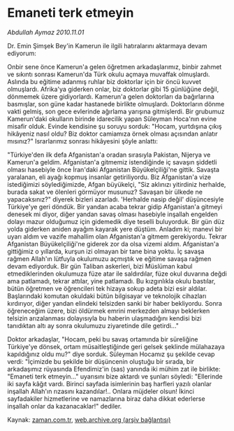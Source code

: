 # Emaneti terk etmeyin

*Abdullah Aymaz 2010.11.01*

<td class="news-spot">
<p>Dr. Emin Şimşek Bey'in Kamerun ile ilgili hatıralarını aktarmaya devam ediyorum:</p>
<p><p>Onbir sene önce Kamerun'a gelen öğretmen arkadaşlarımız, binbir zahmet ve sıkıntı sonrası Kamerun'da Türk okulu açmaya muvaffak olmuşlardı. Aslında bu eğitime adanmış ruhlar biz doktorlar için bir öncü kuvvet olmuşlardı. Afrika'ya giderken onlar, biz doktorlar gibi 15 günlüğüne değil, dönmemek üzere gidiyorlardı. Kamerun'a gelen doktorları da bağırlarına basmışlar, son güne kadar hastanede birlikte olmuşlardı. Doktorların dönme vakti gelmiş, son gece evlerinde ağırlama yarışına gitmişlerdi. Bir grubumuz Kamerun'daki okulların birinde idarecilik yapan Süleyman Hoca'nın evine misafir olduk. Evinde kendisine şu soruyu sorduk: "Hocam, yurtdışına çıkış hikâyeniz nasıl oldu? Biz doktor camiamıza örnek olması açısından anlatır mısınız?" Israrlarımız sonrası hikâyesini şöyle anlattı:
<p>"Türkiye'den ilk defa Afganistan'a oradan sırasıyla Pakistan, Nijerya ve Kamerun'a geldim. Afganistan'a gitmemiz istendiğinde iç savaşın şiddetli olması hasebiyle önce İran'daki Afganistan Büyükelçiliği'ne gittik. Savaşta yaralanan, eli ayağı kopmuş insanlar getiriliyordu. Biz Afganistan'a vize istediğimizi söylediğimizde, Afgan büyükelçi, "Siz aklınızı yitirdiniz herhalde, burada sakat ve ölenleri görmüyor musunuz? Savaşan bir ülkede ne yapacaksınız?" diyerek bizleri azarladı. 'Herhalde nasip değil' düşüncesiyle Türkiye'ye geri döndük. Bir yandan acaba tekrar gidip Afganistan'a gitmeyi denesek mi diyor, diğer yandan savaş olması hasebiyle inşallah engelden dolayı mazur olduğumuz için gidemedik diye teselli buluyorduk. Bir gün düz yolda giderken aniden ayağım kayarak yere düştüm. Anladım ki; manevi bir uyarı aldım ve vazife mahallim olan Afganistan'a gitmem gerekiyordu. Tekrar Afganistan Büyükelçiliği'ne giderek zor da olsa vizemi aldım. Afganistan'a gittiğimiz o yıllarda, kurşun izi olmayan bir tane bina yoktu. İç savaşa rağmen Allah'ın lütfuyla okulumuzu açmıştık ve eğitime savaşa rağmen devam ediyorduk. Bir gün Taliban askerleri, bizi Müslüman kabul etmediklerinden okulumuza füze atar ile saldırdılar, füze okul duvarına değdi ama patlamadı, tekrar attılar, yine patlamadı. Bu kızgınlıkla okulu bastılar, bütün öğretmen ve öğrencileri tek hizaya sokup adeta bizi esir aldılar. Başlarındaki komutan okuldaki bütün bilgisayar ve teknolojik cihazları kırdırıyor, diğer yandan elindeki telsizden sanki bir haber bekliyordu. Sonra öğreneceğim üzere, bizi öldürmek emrini merkezden almayı beklerken telsizin arızalanması dolayısıyla bu haberin ulaşmadığını kendisi bizi tanıdıktan altı ay sonra okulumuzu ziyaretinde dile getirdi..."
<p>Doktor arkadaşlar, "Hocam, peki bu savaş ortamında bir süreliğine Türkiye'ye dönsek, ortam müsaitleştiğinde geri gelsek şeklinde mülahazaya kapıldığınız oldu mu?" diye sorduk. Süleyman Hocamız şu şekilde cevap verdi: "İçimizde bu şekilde bir düşüncenin oluştuğu bir sırada, bir arkadaşımız rüyasında Efendimiz'in (sas) yanında iki mühim zat ile birlikte: "Emaneti terk etmeyin..." uyarısını bize aktardı ve şunları söyledi: "Ellerinde iki sayfa kâğıt vardı. Birinci sayfada isimlerinin baş harfleri yazılı olanlar inşallah Allah'ın rızasını kazandılar!.. Onlara müjdeler olsun! İkinci sayfadakiler hizmetlerine ve namazlarına biraz daha dikkat ederlerse inşallah onlar da kazanacaklar!" dediler. </p>
<a href="http://web.archive.org/web/20101130064102/mailto:/">
</a></p></p></p></td>

Kaynak: [zaman.com.tr](http://zaman.com.tr/yazar.do?yazino=1047328), [web.archive.org (arşiv bağlantısı)](http://web.archive.org/web/20101130064102/http://zaman.com.tr/yazar.do?yazino=1047328)
